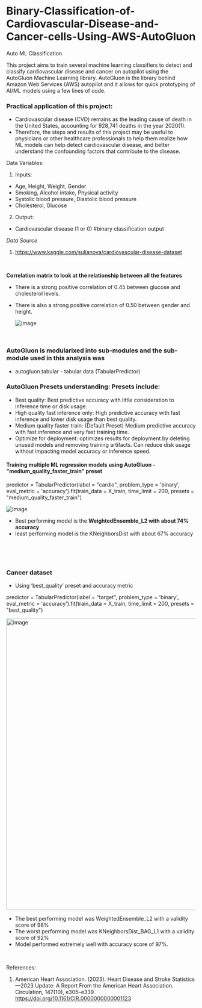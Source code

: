 # Binary-Classification-of-Cardiovascular-Disease-and-Cancer-cells-Using-AWS-AutoGluon
Auto ML Classification


This project aims to train several machine learning classifiers to detect and classify cardiovascular disease and cancer on autopilot using the AutoGluon Machine Learning library.
AutoGluon is the library behind Amazon Web Services (AWS) autopilot and it allows for quick prototyping of AI/ML models using a few lines of code.

### Practical application of this project:
- Cardiovascular disease (CVD) remains as the leading cause of death in the United States, accounting for 928,741 deaths in the year 2020(1).
- Therefore, the steps and results of this project may be useful to physicians or other healthcare professionals to help them realize how ML models can help detect cardiovascular disease, and better understand the confounding factors that contribute to the disease.

Data Variables:
1. Inputs:
* Age, Height, Weight, Gender
* Smoking, Alcohol intake, Physical activity
* Systolic blood pressure, Diastolic blood pressure
* Cholesterol, Glucose

2. Output:
* Cardiovascular disease (1 or 0) #binary classification output

*Data Source*
1. https://www.kaggle.com/sulianova/cardiovascular-disease-dataset

<p>&nbsp;</p>

**Correlation matrix to look at the relationship between all the features**
- There is a strong positive correlation of 0.45 between glucose and cholesterol levels.
- There is also a strong positive correlation of 0.50 between gender and height.

  ![image](https://github.com/IkChristine/Binary-Classification-of-Cardiovascular-Disease-and-Cancer-Using-AWS-AutoGluon/assets/104997783/e66d7948-9d30-466a-80cf-77030a104c49)


<p>&nbsp;</p>

### AutoGluon is modularixed into sub-modules and the sub-module used in this analysis was
- autogluon.tabular - tabular data (TabularPredictor)
  
### AutoGluon Presets understanding: Presets include:
- Best quality: Best predictive accuracy with little consideration to inference time or disk usage.
- High quality fast inference only: High predictive accuracy with fast inference and lower disk usage than best quality. 
- Medium quality faster train: (Default Preset) Medium predictive accuracy with fast inference and very fast training time.
- Optimize for deployment: optimizes results for deployment by deleting unused models and removing training artifacts. Can reduce disk usage without impacting model accuracy or inference speed.


#### Training multiple ML regression models using AutoGluon  - "medium_quality_faster_train" preset

predictor = TabularPredictor(label = "cardio", problem_type = 'binary', eval_metric = 'accuracy').fit(train_data = X_train, time_limit = 200, presets = "medium_quality_faster_train")


![image](https://github.com/IkChristine/Binary-Classification-of-Cardiovascular-Disease-and-Cancer-Using-AWS-AutoGluon/assets/104997783/52e15814-d0a5-4e28-96fb-63679da58415)

- Best performing model is the **WeightedEnsemble_L2 with about 74% accuracy**
- least performing model is the  KNeighborsDist with about 67% accuracy


<p>&nbsp;</p>
<p>&nbsp;</p>

### Cancer dataset
-  Using ‘best_quality’ preset and accuracy metric

predictor = TabularPredictor(label = "target", problem_type = 'binary', eval_metric = 'accuracy').fit(train_data = X_train, time_limit = 200, presets = "best_quality")


<img width="775" alt="image" src="https://github.com/IkChristine/Binary-Classification-of-Cardiovascular-Disease-and-Cancer-Using-AWS-AutoGluon/assets/104997783/3a9578e5-7a23-4201-ad0c-4f176c7a34d2">


- The best performing model was WeightedEnsemble_L2 with a validity score of 98%
- The worst performing model was KNeighborsDist_BAG_L1 with a validity score of 92%
- Model performed extremely well with accuracy score of 97%.

<p>&nbsp;</p>

References: 
1. American Heart Association. (2023). Heart Disease and Stroke Statistics—2023 Update: A Report From the American Heart Association. Circulation, 147(10), e305–e339. https://doi.org/10.1161/CIR.0000000000001123 
